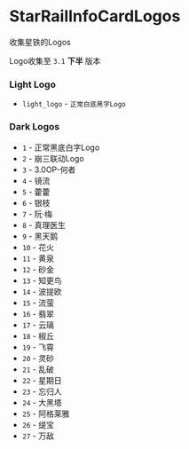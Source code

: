 # StarRailInfoCardLogos

收集星铁的Logos

Logo收集至 `3.1` **下半** 版本 

### Light Logo
- `light_logo` - `正常白底黑字Logo`

### Dark Logos
- `1` - 正常黑底白字Logo
- `2` - 崩三联动Logo
- `3` - 3.0OP-何者
- `4` - 镜流
- `5` - 藿藿
- `6` - 银枝
- `7` - 阮·梅
- `8` - 真理医生
- `9` - 黑天鹅
- `10` - 花火
- `11` - 黄泉
- `12` - 砂金
- `13` - 知更鸟
- `14` - 波提欧
- `15` - 流萤
- `16` - 翡翠
- `17` - 云璃
- `18` - 椒丘
- `19` - 飞霄
- `20` - 灵砂
- `21` - 乱破
- `22` - 星期日
- `23` - 忘归人
- `24` - 大黑塔
- `25` - 阿格莱雅
- `26` - 缇宝
- `27` - 万敌